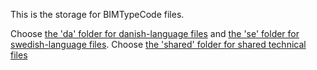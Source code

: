 This is the storage for BIMTypeCode files.

Choose [the 'da' folder for danish-language files](https://github.com/bimtypecode/bimtypecode/da) and [the 'se' folder for swedish-language files](https://github.com/bimtypecode/bimtypecode/se). Choose [the 'shared' folder for shared technical files](https://github.com/bimtypecode/bimtypecode/shared)

